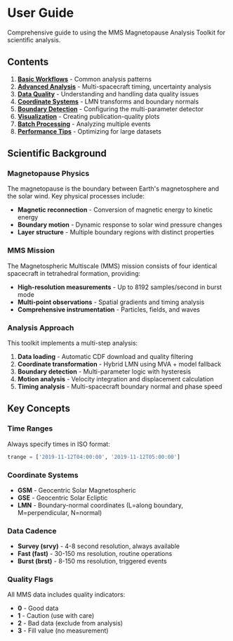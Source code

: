 # User Guide

Comprehensive guide to using the MMS Magnetopause Analysis Toolkit for scientific analysis.

## Contents

1. **[Basic Workflows](basic-workflows.md)** - Common analysis patterns
2. **[Advanced Analysis](advanced-analysis.md)** - Multi-spacecraft timing, uncertainty analysis
3. **[Data Quality](data-quality.md)** - Understanding and handling data quality issues
4. **[Coordinate Systems](coordinate-systems.md)** - LMN transforms and boundary normals
5. **[Boundary Detection](boundary-detection.md)** - Configuring the multi-parameter detector
6. **[Visualization](visualization.md)** - Creating publication-quality plots
7. **[Batch Processing](batch-processing.md)** - Analyzing multiple events
8. **[Performance Tips](performance-tips.md)** - Optimizing for large datasets

## Scientific Background

### Magnetopause Physics

The magnetopause is the boundary between Earth's magnetosphere and the solar wind. Key physical processes include:

- **Magnetic reconnection** - Conversion of magnetic energy to kinetic energy
- **Boundary motion** - Dynamic response to solar wind pressure changes
- **Layer structure** - Multiple boundary regions with distinct properties

### MMS Mission

The Magnetospheric Multiscale (MMS) mission consists of four identical spacecraft in tetrahedral formation, providing:

- **High-resolution measurements** - Up to 8192 samples/second in burst mode
- **Multi-point observations** - Spatial gradients and timing analysis
- **Comprehensive instrumentation** - Particles, fields, and waves

### Analysis Approach

This toolkit implements a multi-step analysis:

1. **Data loading** - Automatic CDF download and quality filtering
2. **Coordinate transformation** - Hybrid LMN using MVA + model fallback
3. **Boundary detection** - Multi-parameter logic with hysteresis
4. **Motion analysis** - Velocity integration and displacement calculation
5. **Timing analysis** - Multi-spacecraft boundary normal and phase speed

## Key Concepts

### Time Ranges
Always specify times in ISO format:
```python
trange = ['2019-11-12T04:00:00', '2019-11-12T05:00:00']
```

### Coordinate Systems
- **GSM** - Geocentric Solar Magnetospheric
- **GSE** - Geocentric Solar Ecliptic  
- **LMN** - Boundary-normal coordinates (L=along boundary, M=perpendicular, N=normal)

### Data Cadence
- **Survey (srvy)** - 4-8 second resolution, always available
- **Fast (fast)** - 30-150 ms resolution, routine operations
- **Burst (brst)** - 8-150 ms resolution, triggered events

### Quality Flags
All MMS data includes quality indicators:
- **0** - Good data
- **1** - Caution (use with care)
- **2** - Bad data (exclude from analysis)
- **3** - Fill value (no measurement)